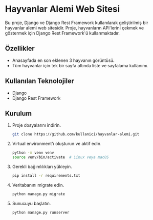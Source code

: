 # Hayvanlar Alemi Web Sitesi

Bu proje, Django ve Django Rest Framework kullanılarak geliştirilmiş bir hayvanlar alemi web sitesidir. Proje, hayvanların API'lerini çekmek ve göstermek için Django Rest Framework'ü kullanmaktadır.

## Özellikler

- Anasayfada en son eklenen 3 hayvanın görüntüsü.
- Tüm hayvanlar için tek bir sayfa altında liste ve sayfalama kullanımı.

## Kullanılan Teknolojiler

- Django
- Django Rest Framework

## Kurulum

1. Proje dosyalarını indirin.

   ```bash
   git clone https://github.com/kullanici/hayvanlar-alemi.git
2. Virtual environment'ı oluşturun ve aktif edin.
     ```bash
     python -m venv venv
     source venv/bin/activate  # Linux veya macOS
3. Gerekli bağımlılıkları yükleyin.
     ```bash
     pip install -r requirements.txt
4. Veritabanını migrate edin.
     ```bash
     python manage.py migrate
5. Sunucuyu başlatın.
     ```bash
     python manage.py runserver
